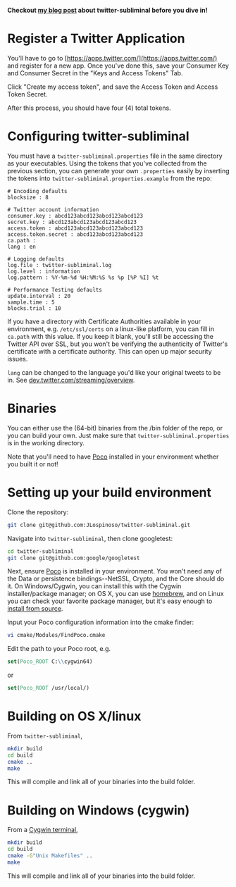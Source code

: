 **Checkout [my blog post](https://jlospinoso.github.io/subliminal-channel/twitter/poco/cryptography/c++/developing/software/2016/02/06/twitter-subliminal.html)
about twitter-subliminal before you dive in!**

# Register a Twitter Application
You'll have to go to [https://apps.twitter.com/](https://apps.twitter.com/) and register for a new app.
Once you've done this, save your Consumer Key and Consumer Secret in the "Keys and Access Tokens" Tab.

Click "Create my access token", and save the Access Token and Access Token Secret.

After this process, you should have four (4) total tokens.

# Configuring twitter-subliminal
You must have a `twitter-subliminal.properties` file in the same directory as your executables. Using the
tokens that you've collected from the previous section, you can generate your own `.properties` easily
by inserting the tokens into `twitter-subliminal.properties.example` from the repo:

```properties
# Encoding defaults
blocksize : 8

# Twitter account information
consumer.key : abcd123abcd123abcd123abcd123
secret.key : abcd123abcd123abcd123abcd123
access.token : abcd123abcd123abcd123abcd123
access.token.secret : abcd123abcd123abcd123
ca.path :
lang : en

# Logging defaults
log.file : twitter-subliminal.log
log.level : information
log.pattern : %Y-%m-%d %H:%M:%S %s %p [%P %I] %t

# Performance Testing defaults
update.interval : 20
sample.time : 5
blocks.trial : 10
```

If you have a directory with Certificate Authorities available in your environment, e.g. `/etc/ssl/certs` on
a linux-like platform, you can fill in `ca.path` with this value. If you keep it blank, you'll still be 
accessing the Twitter API over SSL, but you won't be verifying the authenticity of Twitter's certificate
with a certificate authority. This can open up major security issues.

`lang` can be changed to the language you'd like your original tweets to be in. See [dev.twitter.com/streaming/overview](https://dev.twitter.com/streaming/overview).

# Binaries
You can either use the (64-bit) binaries from the /bin folder of the repo, or you can build your own.
Just make sure that `twitter-subliminal.properties` is in the working directory.

Note that you'll need to have [Poco](http://pocoproject.org/) installed in your environment
whether you built it or not!

# Setting up your build environment
Clone the repository:

```sh
git clone git@github.com:JLospinoso/twitter-subliminal.git
```

Navigate into `twitter-subliminal`, then clone googletest:

```sh
cd twitter-subliminal
git clone git@github.com:google/googletest
```

Next, ensure [Poco](http://pocoproject.org/) is installed in your environment. You won't need
any of the Data or persistence bindings--NetSSL, Crypto, and the Core should do it. On Windows/Cygwin,
you can install this with the Cygwin installer/package manager; on OS X, you can use [homebrew](http://brew.sh/),
and on Linux you can check your favorite package manager, but it's easy enough to [install from source](http://pocoproject.org/download/).

Input your Poco configuration information into the cmake finder:

```sh
vi cmake/Modules/FindPoco.cmake
```

Edit the path to your Poco root, e.g.

```cmake
set(Poco_ROOT C:\\cygwin64)
```

or

```cmake
set(Poco_ROOT /usr/local/)
```

# Building on OS X/linux
From `twitter-subliminal`,

```sh
mkdir build
cd build
cmake ..
make
```

This will compile and link all of your binaries into the build folder.

# Building on Windows (cygwin)
From a [Cygwin terminal](https://cygwin.com/),

```sh
mkdir build
cd build
cmake -G"Unix Makefiles" ..
make
```

This will compile and link all of your binaries into the build folder.
